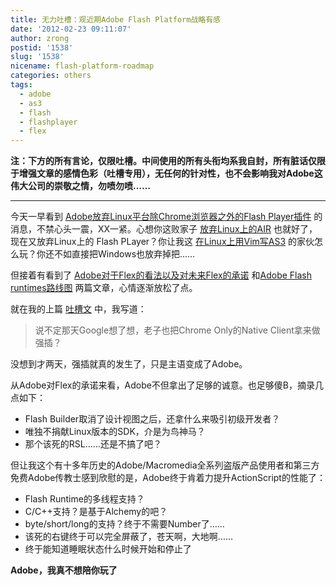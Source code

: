 ```yaml
---
title: 无力吐槽：观近期Adobe Flash Platform战略有感
date: '2012-02-23 09:11:07'
author: zrong
postid: '1538'
slug: '1538'
nicename: flash-platform-roadmap
categories: others
tags:
  - adobe
  - as3
  - flash
  - flashplayer
  - flex
---
```


**注：下方的所有言论，仅限吐槽。中间使用的所有头衔均系我自封，所有脏话仅限于增强文章的感情色彩（吐槽专用），无任何的针对性，也不会影响我对Adobe这伟大公司的崇敬之情，勿喷勿喷……**

------------------------------------------------------------------------

今天一早看到 [Adobe放弃Linux平台除Chrome浏览器之外的Flash Player插件][1] 的消息，不禁心头一震，XX一紧。心想你这败家子 [放弃Linux上的AIR][2] 也就好了，现在又放弃Linux上的 Flash PLayer？你让我这 [在Linux上用Vim写AS3][3] 的家伙怎么玩？你还不如直接把Windows也放弃掉把……

但接着有看到了 [Adobe对于Flex的看法以及对未来Flex的承诺][4] 和[Adobe Flash runtimes路线图][5] 两篇文章，心情逐渐放松了点。

就在我的上篇 [吐槽文][6] 中，我写道：

> 说不定那天Google想了想，老子也把Chrome Only的Native Client拿来做强插？

没想到才两天，强插就真的发生了，只是主语变成了Adobe。

从Adobe对Flex的承诺来看，Adobe不但拿出了足够的诚意。也足够傻B，摘录几点如下：<!--more-->

-   Flash Builder取消了设计视图之后，还拿什么来吸引初级开发者？
-   唯独不捐献Linux版本的SDK，介是为鸟神马？
-   那个该死的RSL……还是不搞了吧？

但让我这个有十多年历史的Adobe/Macromedia全系列盗版产品使用者和第三方免费Adobe传教士感到欣慰的是，Adobe终于肯着力提升ActionScript的性能了：

-   Flash Runtime的多线程支持？
-   C/C++支持？是基于Alchemy的吧？
-   byte/short/long的支持？终于不需要Number了……
-   该死的右键终于可以完全屏蔽了，苍天啊，大地啊……
-   终于能知道睡眠状态什么时候开始和停止了

**Adobe，我真不想陪你玩了**

[1]: http://blogs.adobe.com/flashplayer/2012/02/adobe-and-google-partnering-for-flash-player-on-linux.html
[2]: http://blog.zengrong.net/post/1349.html
[3]: http://blog.zengrong.net/post/1307.html
[4]: http://blog.zengrong.net/post/1533.html
[5]: http://blog.zengrong.net/post/1535.html
[6]: http://blog.zengrong.net/post/1530.html
